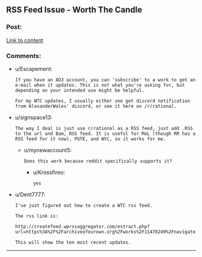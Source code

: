 ## RSS Feed Issue - Worth The Candle

### Post:

[Link to content](https://www.reddit.com/r/AO3/comments/bhrz6d/rss_feed_issue_worth_the_candle/)

### Comments:

- u/Escapement:
  ```
  If you have an AO3 account, you can 'subscribe' to a work to get an e-mail when it updates. This is not what you're asking for, but depending on your intended use might be helpful.

  For my WTC updates, I usually either see get discord notification from AlexanderWales' discord, or see it here on /r/rational.
  ```

- u/signspace13:
  ```
  The way I deal is just use r/rational as a RSS feed, just add .RSS to the url and Bam, RSS feed. It is useful for MoL (though RR has a RSS feed for it now), PGTE, and WtC, so it works for me.
  ```

  - u/mynewaccount5:
    ```
    Does this work because reddit specifically supports it?
    ```

    - u/Krossfireo:
      ```
      yes
      ```

- u/Dent7777:
  ```
  I've just figured out how to create a WTC rss feed.

  The rss link is: 

  http://createfeed.wprssaggregator.com/extract.php?url=https%3A%2F%2Farchiveofourown.org%2Fworks%2F11478249%2Fnavigate&amp;in_id_or_class=&amp;url_contains=11478249&amp;order=reverse

  This will show the ten most recent updates.
  ```

---

